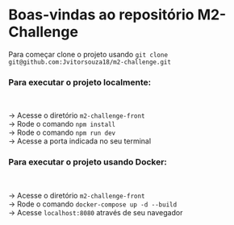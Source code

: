 # Boas-vindas ao repositório M2-Challenge

Para começar clone o projeto usando `git clone git@github.com:Jvitorsouza18/m2-challenge.git`
<br>

### Para executar o projeto localmente:
<br>

 -> Acesse o diretório `m2-challenge-front` <br>
 -> Rode o comando `npm install` <br>
 -> Rode o comando `npm run dev` <br>
 -> Acesse a porta indicada no seu terminal
 
 ### Para executar o projeto usando Docker:
<br>

 -> Acesse o diretório `m2-challenge-front` <br>
 -> Rode o comando `docker-compose up -d --build` <br>
 -> Acesse `localhost:8080` através de seu navegador <br>
